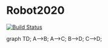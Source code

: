 # Robot2020
[![Build Status](https://travis-ci.org/entech281/Robot2020.svg?branch=master)](https://travis-ci.org/entech281/Robot2020)

graph TD;
    A-->B;
    A-->C;
    B-->D;
    C-->D;
